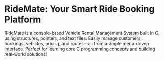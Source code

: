 # RideMate: Your Smart Ride Booking Platform
RideMate is a console-based Vehicle Rental Management System built in C, using structures, pointers, and text files. Easily manage customers, bookings, vehicles, pricing, and routes—all from a simple menu-driven interface. Perfect for learning core C programming concepts and building real-world solutions!
